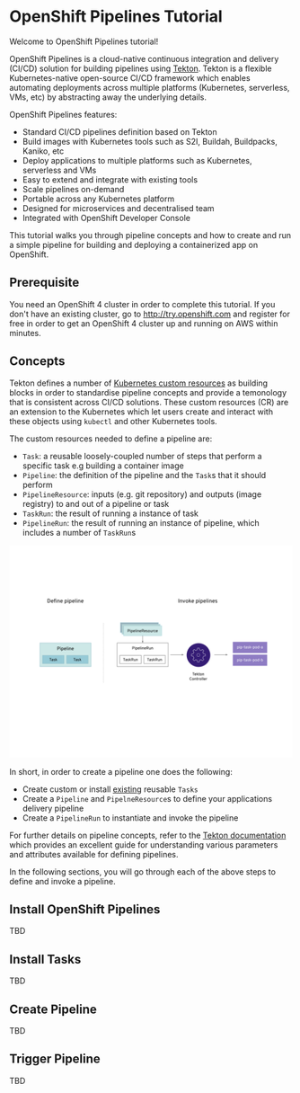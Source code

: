 # OpenShift Pipelines Tutorial

Welcome to OpenShift Pipelines tutorial!

OpenShift Pipelines is a cloud-native continuous integration and delivery (CI/CD) solution for building pipelines using [Tekton](https://tekton.dev). Tekton is a flexible Kubernetes-native open-source CI/CD framework which enables automating deployments across multiple platforms (Kubernetes, serverless, VMs, etc) by abstracting away the underlying details. 

OpenShift Pipelines features:
  * Standard CI/CD pipelines definition based on Tekton
  * Build images with Kubernetes tools such as S2I, Buildah, Buildpacks, Kaniko, etc
  * Deploy applications to multiple platforms such as Kubernetes, serverless and VMs
  * Easy to extend and integrate with existing tools
  * Scale pipelines on-demand
  * Portable across any Kubernetes platform
  * Designed for microservices and decentralised team
  * Integrated with OpenShift Developer Console

This tutorial walks you through pipeline concepts and how to create and run a simple pipeline for building and deploying a containerized app on OpenShift.

## Prerequisite

You need an OpenShift 4 cluster in order to complete this tutorial. If you don't have an existing cluster, go to http://try.openshift.com and register for free in order to get an OpenShift 4 cluster up and running on AWS within minutes.


## Concepts

Tekton defines a number of [Kubernetes custom resources](https://kubernetes.io/docs/concepts/extend-kubernetes/api-extension/custom-resources/) as building blocks in order to standardise pipeline concepts and provide a temonology that is consistent across CI/CD solutions. These custom resources (CR) are an extension to the Kubernetes which let users create and interact with these objects using `kubectl` and other Kubernetes tools.

The custom resources needed to define a pipeline are:
* `Task`: a reusable loosely-coupled number of steps that perform a specific task e.g building a container image
* `Pipeline`: the definition of the pipeline and the `Task`s that it should perform
* `PipelineResource`: inputs (e.g. git repository) and outputs (image registry) to and out of a pipeline or task
* `TaskRun`: the result of running a instance of task
* `PipelineRun`: the result of running an instance of pipeline, which includes a number of `TaskRun`s

![Tekton Architecture](images/tekton-architecture.svg)

In short, in order to create a pipeline one does the following:
* Create custom or install [existing](https://github.com/tektoncd/catalog) reusable `Tasks`
* Create a `Pipeline` and `PipelneResource`s to define your applications delivery pipeline
* Create a `PipelineRun` to instantiate and invoke the pipeline

For further details on pipeline concepts, refer to the [Tekton documentation](https://github.com/tektoncd/pipeline/tree/master/docs#learn-more) which provides an excellent guide for understanding various parameters and attributes available for defining pipelines.

In the following sections, you will go through each of the above steps to define and invoke a pipeline.

## Install OpenShift Pipelines
TBD

## Install Tasks
TBD

## Create Pipeline
TBD

## Trigger Pipeline
TBD

